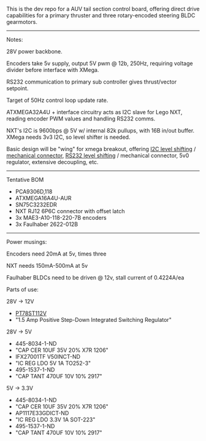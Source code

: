 This is the dev repo for a AUV tail section control board, offering direct drive capabilities for a primary thruster and three rotary-encoded steering BLDC gearmotors.

-----

Notes:

28V power backbone.

Encoders take 5v supply, output 5V pwm @ 12b, 250Hz, requiring voltage divider before interface with XMega.

RS232 communication to primary sub controller gives thrust/vector setpoint.

Target of 50Hz control loop update rate.

ATXMEGA32A4U + interface circuitry acts as I2C slave for Lego NXT, reading encoder PWM values and handling RS232 comms.

NXT's I2C is 9600bps @ 5V w/ internal 82k pullups, with 16B in/out buffer. XMega needs 3v3 I2C, so level shifter is needed.

Basic design will be "wing" for xmega breakout, offering [I2C level shifting](http://www.nxp.com/documents/data_sheet/PCA9306.pdf) / [mechanical connector](http://cgi.ebay.com/ws/eBayISAPI.dll?ViewItem&item=110980215829), [RS232 level shifting](http://www.ti.com/lit/ds/symlink/sn65c3232e.pdf) / mechanical connector, 5v0 regulator, extensive decoupling, etc.

-----

Tentative BOM

* PCA9306D,118
* ATXMEGA16A4U-AUR
* SN75C3232EDR
* NXT RJ12 6P6C connector with offset latch
* 3x MAE3-A10-118-220-7B encoders
* 3x Faulhaber 2622-012B

-----

Power musings:

Encoders need 20mA at 5v, times three

NXT needs 150mA-500mA at 5v

Faulhaber BLDCs need to be driven @ 12v, stall current of 0.4224A/ea

Parts of use:

28V -> 12V

* [PT78ST112V](http://www.ti.com/lit/ds/slts059a/slts059a.pdf)
 * "1.5 Amp Positive Step-Down Integrated Switching Regulator"

28V -> 5V

* 445-8034-1-ND
 * "CAP CER 10UF 35V 20% X7R 1206"
* IFX27001TF V50INCT-ND 
 * "IC REG LDO 5V 1A TO252-3"
* 495-1537-1-ND
 * "CAP TANT 470UF 10V 10% 2917"

5V -> 3.3V

* 445-8034-1-ND
 * "CAP CER 10UF 35V 20% X7R 1206"
* AP1117E33GDICT-ND
 * "IC REG LDO 3.3V 1A SOT-223"
* 495-1537-1-ND
 * "CAP TANT 470UF 10V 10% 2917"

